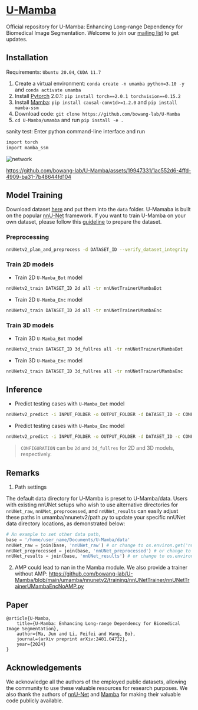 # [U-Mamba](https://wanglab.ai/u-mamba.html)

Official repository for U-Mamba: Enhancing Long-range Dependency for Biomedical Image Segmentation.
Welcome to join our [mailing list](https://forms.gle/bLxGb5SEpdLCUChQ7) to get updates.

## Installation 

Requirements: `Ubuntu 20.04`, `CUDA 11.7`

1. Create a virtual environment: `conda create -n umamba python=3.10 -y` and `conda activate umamba `
2. Install [Pytorch](https://pytorch.org/get-started/previous-versions/#linux-and-windows-4) 2.0.1: `pip install torch==2.0.1 torchvision==0.15.2`
3. Install [Mamba](https://github.com/state-spaces/mamba): `pip install causal-conv1d>=1.2.0` and `pip install mamba-ssm`
4. Download code: `git clone https://github.com/bowang-lab/U-Mamba`
5. `cd U-Mamba/umamba` and run `pip install -e .`


sanity test: Enter python command-line interface and run

```bash
import torch
import mamba_ssm
```

![network](https://github.com/bowang-lab/U-Mamba/blob/main/assets/U-Mamba-network.png)



https://github.com/bowang-lab/U-Mamba/assets/19947331/1ac552d6-4ffd-4909-ba31-7b48644fd104




## Model Training
Download dataset [here](https://drive.google.com/drive/folders/1DmyIye4Gc9wwaA7MVKFVi-bWD2qQb-qN?usp=sharing) and put them into the `data` folder. U-Mamaba is built on the popular [nnU-Net](https://github.com/MIC-DKFZ/nnUNet) framework. If you want to train U-Mamba on your own dataset, please follow this [guideline](https://github.com/MIC-DKFZ/nnUNet/blob/master/documentation/dataset_format.md) to prepare the dataset. 

### Preprocessing

```bash
nnUNetv2_plan_and_preprocess -d DATASET_ID --verify_dataset_integrity
```

### Train 2D models

- Train 2D `U-Mamba_Bot` model

```bash
nnUNetv2_train DATASET_ID 2d all -tr nnUNetTrainerUMambaBot
```

- Train 2D `U-Mamba_Enc` model

```bash
nnUNetv2_train DATASET_ID 2d all -tr nnUNetTrainerUMambaEnc
```

### Train 3D models

- Train 3D `U-Mamba_Bot` model

```bash
nnUNetv2_train DATASET_ID 3d_fullres all -tr nnUNetTrainerUMambaBot
```

- Train 3D `U-Mamba_Enc` model

```bash
nnUNetv2_train DATASET_ID 3d_fullres all -tr nnUNetTrainerUMambaEnc
```


## Inference

- Predict testing cases with `U-Mamba_Bot` model

```bash
nnUNetv2_predict -i INPUT_FOLDER -o OUTPUT_FOLDER -d DATASET_ID -c CONFIGURATION -tr nnUNetTrainerUMambaBot --disable_tta
```

- Predict testing cases with `U-Mamba_Enc` model

```bash
nnUNetv2_predict -i INPUT_FOLDER -o OUTPUT_FOLDER -d DATASET_ID -c CONFIGURATION -tr nnUNetTrainerUMambaEnc --disable_tta
```

> `CONFIGURATION` can be `2d` and `3d_fullres` for 2D and 3D models, respectively.

## Remarks

1. Path settings

The default data directory for U-Mamba is preset to U-Mamba/data. Users with existing nnUNet setups who wish to use alternative directories for `nnUNet_raw`, `nnUNet_preprocessed`, and `nnUNet_results` can easily adjust these paths in umamba/nnunetv2/path.py to update your specific nnUNet data directory locations, as demonstrated below:

```python
# An example to set other data path,
base = '/home/user_name/Documents/U-Mamba/data'
nnUNet_raw = join(base, 'nnUNet_raw') # or change to os.environ.get('nnUNet_raw')
nnUNet_preprocessed = join(base, 'nnUNet_preprocessed') # or change to os.environ.get('nnUNet_preprocessed')
nnUNet_results = join(base, 'nnUNet_results') # or change to os.environ.get('nnUNet_results')
```

2. AMP could lead to nan in the Mamba module. We also provide a trainer without AMP: https://github.com/bowang-lab/U-Mamba/blob/main/umamba/nnunetv2/training/nnUNetTrainer/nnUNetTrainerUMambaEncNoAMP.py

## Paper

```
@article{U-Mamba,
    title={U-Mamba: Enhancing Long-range Dependency for Biomedical Image Segmentation},
    author={Ma, Jun and Li, Feifei and Wang, Bo},
    journal={arXiv preprint arXiv:2401.04722},
    year={2024}
}
```


## Acknowledgements

We acknowledge all the authors of the employed public datasets, allowing the community to use these valuable resources for research purposes. We also thank the authors of [nnU-Net](https://github.com/MIC-DKFZ/nnUNet) and [Mamba](https://github.com/state-spaces/mamba) for making their valuable code publicly available.

